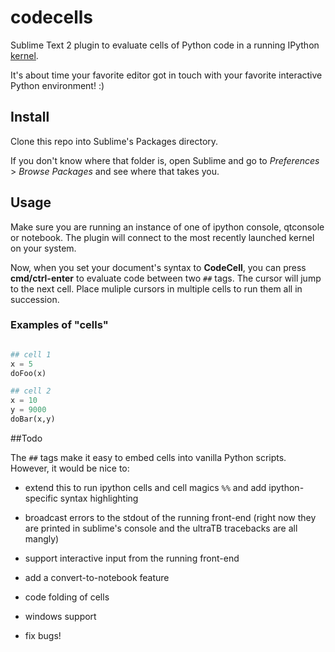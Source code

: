 # codecells

Sublime Text 2 plugin to evaluate cells of Python code in a running IPython [kernel](http://nbviewer.ipython.org/urls/raw.github.com/ipython/ipython/1.x/examples/notebooks/Frontend-Kernel%20Model.ipynb). 

It's about time your favorite editor got in touch with your favorite interactive Python environment! :)

## Install
Clone this repo into Sublime's Packages directory.

If you don't know where that folder is, open Sublime and go to _Preferences_ > _Browse Packages_ and see where that takes you.

## Usage
Make sure you are running an instance of one of ipython console, qtconsole or notebook. The plugin will connect to the most recently launched kernel on your system.

Now, when you set your document's syntax to **CodeCell**, you can press **cmd/ctrl-enter** to evaluate code between two `##` tags. The cursor will jump to the next cell. Place muliple cursors in multiple cells to run them all in succession.

### Examples of "cells"

```python

## cell 1
x = 5
doFoo(x)

## cell 2
x = 10
y = 9000
doBar(x,y)
```

##Todo

The `##` tags make it easy to embed cells into vanilla Python scripts. However, it would be nice to:

- extend this to run ipython cells and cell magics `%%` and add ipython-specific syntax highlighting

- broadcast errors to the stdout of the running front-end (right now they are printed in sublime's console and the ultraTB tracebacks are all mangly)

- support interactive input from the running front-end

- add a convert-to-notebook feature

- code folding of cells 

- windows support

- fix bugs!
